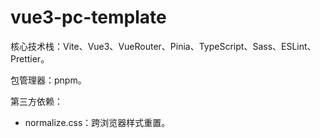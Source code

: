 # vue3-pc-template

核心技术栈：Vite、Vue3、VueRouter、Pinia、TypeScript、Sass、ESLint、Prettier。

包管理器：pnpm。

第三方依赖：

- normalize.css：跨浏览器样式重置。
